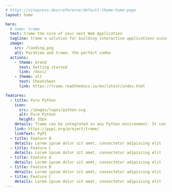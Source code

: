 ```yaml
---
# https://vitepress.dev/reference/default-theme-home-page
layout: home

hero:
  # name: trame
  text: trame the core of your next Web Application
  tagline: trame a solution for building interactive applications using a Web front-end
  image:
    src: /landing.png
    alt: ParaView and trame, the perfect combo
  actions:
    - theme: brand
      text: Getting started
      link: /docs/
    - theme: alt
      text: Cheatsheet
      link: https://trame.readthedocs.io/en/latest/index.html

features:
  - title: Pure Python
    icon:
      src: /images/logos/python.svg
      alt: Pure Python
      height: 35px
    details: Trame can be integrated in any Python environment. It can be installed from either PyPI or Conda using the conda-forge channel.
    link: https://pypi.org/project/trame/
    linkText: PyPI
  - title: Feature B
    details: Lorem ipsum dolor sit amet, consectetur adipiscing elit
  - title: Feature C
    details: Lorem ipsum dolor sit amet, consectetur adipiscing elit
  - title: Feature A
    details: Lorem ipsum dolor sit amet, consectetur adipiscing elit
  - title: Feature B
    details: Lorem ipsum dolor sit amet, consectetur adipiscing elit
  - title: Feature C
    details: Lorem ipsum dolor sit amet, consectetur adipiscing elit
---
```



